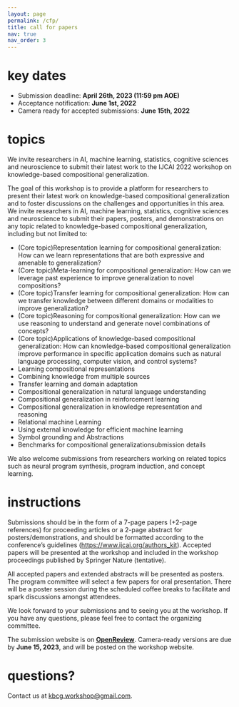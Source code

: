 ```yaml
---
layout: page
permalink: /cfp/
title: call for papers
nav: true
nav_order: 3
---
```

# key dates

* Submission deadline: **April 26th, 2023 (11:59 pm AOE)**
* Acceptance notification: **June 1st, 2022**
* Camera ready for accepted submissions: **June 15th, 2022**

# topics

We invite researchers in AI, machine learning, statistics, cognitive sciences and neuroscience to submit their latest work to the IJCAI 2022 workshop on knowledge-based compositional generalization.

The goal of this workshop is to provide a platform for researchers to present their latest work on knowledge-based compositional generalization and to foster discussions on the challenges and opportunities in this area. We invite researchers in AI, machine learning, statistics, cognitive sciences and neuroscience to submit their papers, posters, and demonstrations on any topic related to knowledge-based compositional generalization, including but not limited to:

- (Core topic)Representation learning for compositional generalization: How can we learn representations that are both expressive and amenable to generalization?
- (Core topic)Meta-learning for compositional generalization: How can we leverage past experience to improve
  generalization to novel compositions?
- (Core topic)Transfer learning for compositional generalization: How can we transfer knowledge between
  different domains or modalities to improve generalization?
- (Core topic)Reasoning for compositional generalization: How can we use reasoning to understand and
  generate novel combinations of concepts?
- (Core topic)Applications of knowledge-based compositional generalization: How can knowledge-based
  compositional generalization improve performance in specific application domains such as natural language
  processing, computer vision, and control systems?
- Learning compositional representations
- Combining knowledge from multiple sources
- Transfer learning and domain adaptation
- Compositional generalization in natural language understanding
- Compositional generalization in reinforcement learning
- Compositional generalization in knowledge representation and reasoning
- Relational machine Learning
- Using external knowledge for efficient machine learning
- Symbol grounding and Abstractions
- Benchmarks for compositional generalizationsubmission details

We also welcome submissions from researchers working on related topics such as neural program synthesis, program
induction, and concept learning.

# instructions

Submissions should be in the form of a 7-page papers (+2-page references) for proceeding articles or a 2-page abstract for posters/demonstrations, and should be formatted according to the conference’s guidelines (https://www.ijcai.org/authors_kit). Accepted papers will be presented at the workshop and included in the workshop proceedings published by Springer Nature (tentative).

All accepted papers and extended abstracts will be presented as posters. The program committee will select a few papers for oral presentation. There will be a poster session during the scheduled coffee breaks to facilitate and spark discussions amongst attendees.

We look forward to your submissions and to seeing you at the workshop. If you have any questions, please feel free to contact the organizing committee.

The submission website is on **[OpenReview]()**. Camera-ready versions are due by **June 15, 2023**, and will be posted on the workshop website.

# questions?

Contact us at [kbcg.workshop@gmail.com](mailto:kbcg.workshop@gmail.com).

